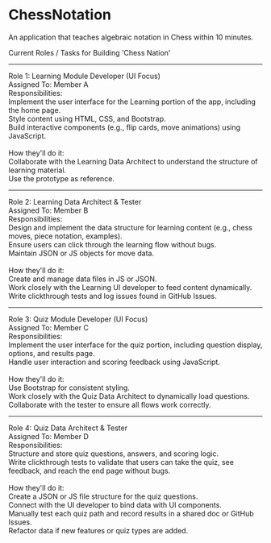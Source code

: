 # ChessNotation
An application that teaches algebraic notation in Chess within 10 minutes.

Current Roles / Tasks for Building 'Chess Nation'
<hr>
Role 1: Learning Module Developer (UI Focus)<br>
Assigned To: Member A <br>
Responsibilities:<br>
Implement the user interface for the Learning portion of the app, including the home page.<br>
Style content using HTML, CSS, and Bootstrap.<br>
Build interactive components (e.g., flip cards, move animations) using JavaScript.
<br><br>
How they'll do it:<br>
Collaborate with the Learning Data Architect to understand the structure of learning material.<br>
Use the prototype as reference.<br>
<hr>
Role 2: Learning Data Architect & Tester<br>
Assigned To: Member B <br>
Responsibilities:<br>
Design and implement the data structure for learning content (e.g., chess moves, piece notation, examples).<br>
Ensure users can click through the learning flow without bugs.<br>
Maintain JSON or JS objects for move data.
<br><br>
How they'll do it:<br>
Create and manage data files in JS or JSON.<br>
Work closely with the Learning UI developer to feed content dynamically.<br>
Write clickthrough tests and log issues found in GitHub Issues.
<hr>
Role 3: Quiz Module Developer (UI Focus)<br>
Assigned To: Member C <br>
Responsibilities:<br>
Implement the user interface for the quiz portion, including question display, options, and results page.<br>
Handle user interaction and scoring feedback using JavaScript.
<br><br>
How they'll do it:<br>
Use Bootstrap for consistent styling.<br>
Work closely with the Quiz Data Architect to dynamically load questions.<br>
Collaborate with the tester to ensure all flows work correctly.
<hr>
Role 4: Quiz Data Architect & Tester<br>
Assigned To: Member D<br>
Responsibilities:<br>
Structure and store quiz questions, answers, and scoring logic.<br>
Write clickthrough tests to validate that users can take the quiz, see feedback, and reach the end page without bugs.<br>
<br>
How they'll do it:<br>
Create a JSON or JS file structure for the quiz questions.<br>
Connect with the UI developer to bind data with UI components.<br>
Manually test each quiz path and record results in a shared doc or GitHub Issues.<br>
Refactor data if new features or quiz types are added.

  

